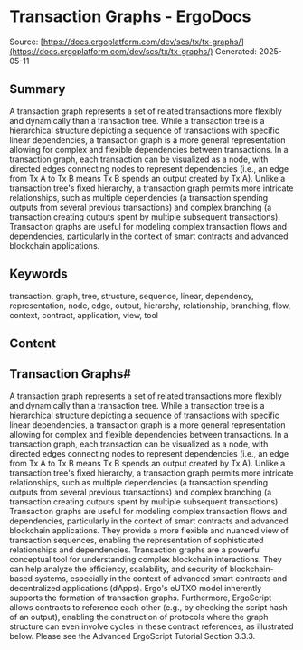 # Transaction Graphs - ErgoDocs
Source: [https://docs.ergoplatform.com/dev/scs/tx/tx-graphs/](https://docs.ergoplatform.com/dev/scs/tx/tx-graphs/)
Generated: 2025-05-11

## Summary
A transaction graph represents a set of related transactions more flexibly and dynamically than a transaction tree. While a transaction tree is a hierarchical structure depicting a sequence of transactions with specific linear dependencies, a transaction graph is a more general representation allowing for complex and flexible dependencies between transactions. In a transaction graph, each transaction can be visualized as a node, with directed edges connecting nodes to represent dependencies (i.e., an edge from Tx A to Tx B means Tx B spends an output created by Tx A). Unlike a transaction tree's fixed hierarchy, a transaction graph permits more intricate relationships, such as multiple dependencies (a transaction spending outputs from several previous transactions) and complex branching (a transaction creating outputs spent by multiple subsequent transactions). Transaction graphs are useful for modeling complex transaction flows and dependencies, particularly in the context of smart contracts and advanced blockchain applications.

## Keywords
transaction, graph, tree, structure, sequence, linear, dependency, representation, node, edge, output, hierarchy, relationship, branching, flow, context, contract, application, view, tool

## Content
## Transaction Graphs#
A transaction graph represents a set of related transactions more flexibly and dynamically than a transaction tree. While a transaction tree is a hierarchical structure depicting a sequence of transactions with specific linear dependencies, a transaction graph is a more general representation allowing for complex and flexible dependencies between transactions.
In a transaction graph, each transaction can be visualized as a node, with directed edges connecting nodes to represent dependencies (i.e., an edge from Tx A to Tx B means Tx B spends an output created by Tx A). Unlike a transaction tree's fixed hierarchy, a transaction graph permits more intricate relationships, such as multiple dependencies (a transaction spending outputs from several previous transactions) and complex branching (a transaction creating outputs spent by multiple subsequent transactions).
Transaction graphs are useful for modeling complex transaction flows and dependencies, particularly in the context of smart contracts and advanced blockchain applications. They provide a more flexible and nuanced view of transaction sequences, enabling the representation of sophisticated relationships and dependencies.
Transaction graphs are a powerful conceptual tool for understanding complex blockchain interactions. They can help analyze the efficiency, scalability, and security of blockchain-based systems, especially in the context of advanced smart contracts and decentralized applications (dApps).
Ergo's eUTXO model inherently supports the formation of transaction graphs. Furthermore, ErgoScript allows contracts to reference each other (e.g., by checking the script hash of an output), enabling the construction of protocols where the graph structure can even involve cycles in these contract references, as illustrated below.
Please see the Advanced ErgoScript Tutorial Section 3.3.3.
